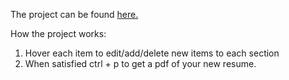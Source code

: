 The project can be found [here.](https://justynrad.github.io/CV-Creator/)

How the project works:
1. Hover each item to edit/add/delete new items to each section
2. When satisfied ctrl + p to get a pdf of your new resume.


